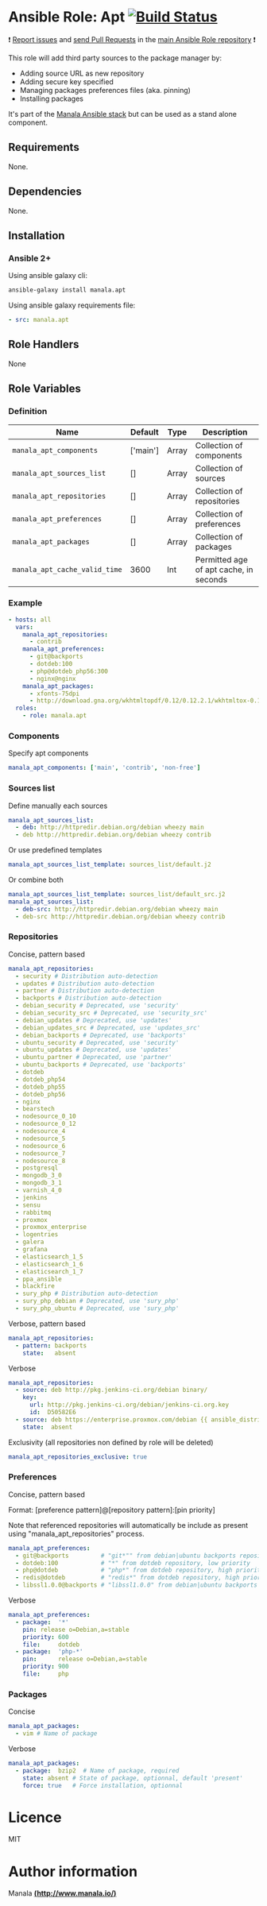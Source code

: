 # Ansible Role: Apt [![Build Status](https://travis-ci.org/manala/ansible-role-apt.svg?branch=master)](https://travis-ci.org/manala/ansible-role-apt)

:exclamation: [Report issues](https://github.com/manala/ansible-roles/issues) and [send Pull Requests](https://github.com/manala/ansible-roles/pulls) in the [main Ansible Role repository](https://github.com/manala/ansible-roles) :exclamation:

This role will add third party sources to the package manager by:
- Adding source URL as new repository
- Adding secure key specified
- Managing packages preferences files (aka. pinning)
- Installing packages

It's part of the [Manala Ansible stack](http://www.manala.io) but can be used as a stand alone component.

## Requirements

None.

## Dependencies

None.

## Installation

### Ansible 2+

Using ansible galaxy cli:

```bash
ansible-galaxy install manala.apt
```

Using ansible galaxy requirements file:

```yaml
- src: manala.apt
```

## Role Handlers

None

## Role Variables

### Definition

| Name                          | Default  | Type  | Description                            |
| ----------------------------- | -------- | ----- | -------------------------------------- |
| `manala_apt_components`       | ['main'] | Array | Collection of components               |
| `manala_apt_sources_list`     | []       | Array | Collection of sources                  |
| `manala_apt_repositories`     | []       | Array | Collection of repositories             |
| `manala_apt_preferences`      | []       | Array | Collection of preferences              |
| `manala_apt_packages`         | []       | Array | Collection of packages                 |
| `manala_apt_cache_valid_time` | 3600     | Int   | Permitted age of apt cache, in seconds |

### Example

```yaml
- hosts: all
  vars:
    manala_apt_repositories:
      - contrib
    manala_apt_preferences:
      - git@backports
      - dotdeb:100
      - php@dotdeb_php56:300
      - nginx@nginx
    manala_apt_packages:
      - xfonts-75dpi
      - http://download.gna.org/wkhtmltopdf/0.12/0.12.2.1/wkhtmltox-0.12.2.1_linux-{{ ansible_distribution_release }}-amd64.deb
  roles:
    - role: manala.apt
```

### Components

Specify apt components

```yaml
manala_apt_components: ['main', 'contrib', 'non-free']
```

### Sources list

Define manually each sources

```yaml
manala_apt_sources_list:
  - deb: http://httpredir.debian.org/debian wheezy main
  - deb http://httpredir.debian.org/debian wheezy contrib
```

Or use predefined templates

```yaml
manala_apt_sources_list_template: sources_list/default.j2
```

Or combine both

```yaml
manala_apt_sources_list_template: sources_list/default_src.j2
manala_apt_sources_list:
  - deb-src: http://httpredir.debian.org/debian wheezy main
  - deb-src http://httpredir.debian.org/debian wheezy contrib
```

### Repositories

Concise, pattern based

```yaml
manala_apt_repositories:
  - security # Distribution auto-detection
  - updates # Distribution auto-detection
  - partner # Distribution auto-detection
  - backports # Distribution auto-detection
  - debian_security # Deprecated, use 'security'
  - debian_security_src # Deprecated, use 'security_src'
  - debian_updates # Deprecated, use 'updates'
  - debian_updates_src # Deprecated, use 'updates_src'
  - debian_backports # Deprecated, use 'backports'
  - ubuntu_security # Deprecated, use 'security'
  - ubuntu_updates # Deprecated, use 'updates'
  - ubuntu_partner # Deprecated, use 'partner'
  - ubuntu_backports # Deprecated, use 'backports'
  - dotdeb
  - dotdeb_php54
  - dotdeb_php55
  - dotdeb_php56
  - nginx
  - bearstech
  - nodesource_0_10
  - nodesource_0_12
  - nodesource_4
  - nodesource_5
  - nodesource_6
  - nodesource_7
  - nodesource_8
  - postgresql
  - mongodb_3_0
  - mongodb_3_1
  - varnish_4_0
  - jenkins
  - sensu
  - rabbitmq
  - proxmox
  - proxmox_enterprise
  - logentries
  - galera
  - grafana
  - elasticsearch_1_5
  - elasticsearch_1_6
  - elasticsearch_1_7
  - ppa_ansible
  - blackfire
  - sury_php # Distribution auto-detection
  - sury_php_debian # Deprecated, use 'sury_php'
  - sury_php_ubuntu # Deprecated, use 'sury_php'
```

Verbose, pattern based

```yaml
manala_apt_repositories:
  - pattern: backports
    state:   absent
```

Verbose

```yaml
manala_apt_repositories:
  - source: deb http://pkg.jenkins-ci.org/debian binary/
    key:
      url: http://pkg.jenkins-ci.org/debian/jenkins-ci.org.key
      id:  D50582E6
  - source: deb https://enterprise.proxmox.com/debian {{ ansible_distribution_release }} pve-enterprise
    state:  absent
```

Exclusivity (all repositories non defined by role will be deleted)

```yaml
manala_apt_repositories_exclusive: true
```

### Preferences

Concise, pattern based

Format: [preference pattern]@[repository pattern]:[pin priority]

Note that referenced repositories will automatically be include as present using "manala_apt_repositories" process.

```yaml
manala_apt_preferences:
  - git@backports         # "git*"" from debian|ubuntu backports repository, high priority
  - dotdeb:100            # "*" from dotdeb repository, low priority
  - php@dotdeb            # "php*" from dotdeb repository, high priority
  - redis@dotdeb          # "redis*" from dotdeb repository, high priority
  - libssl1.0.0@backports # "libssl1.0.0" from debian|ubuntu backports repository, high priority (in this case "libssl1.0.0" is not a pre-defined preference pattern; as a matter of consequence the package is directly used)
```

Verbose

```yaml
manala_apt_preferences:
  - package:  '*'
    pin: release o=Debian,a=stable
    priority: 600
    file:     dotdeb
  - package:  'php-*'
    pin:      release o=Debian,a=stable
    priority: 900
    file:     php
```

### Packages

Concise

```yaml
manala_apt_packages:
  - vim # Name of package
```

Verbose

```yaml
manala_apt_packages:
  - package:  bzip2  # Name of package, required
    state: absent # State of package, optionnal, default 'present'
    force: true   # Force installation, optionnal
```

# Licence

MIT

# Author information

Manala [**(http://www.manala.io/)**](http://www.manala.io)
